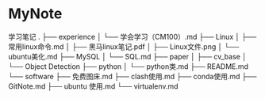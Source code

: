 # MyNote
学习笔记
.
├── experience
│   └── 学会学习（CM100）.md
├── Linux
│   ├── 常用linux命令.md
│   ├── 黑马linux笔记.pdf
│   ├── Linux文件.png
│   └── ubuntu美化.md
├── MySQL
│   └── SQL.md
├── paper
│   ├── cv_base
│   └── Object Detection
├── python
│   └── python类.md
├── README.md
└── software
    ├── 免费图床.md
    ├── clash使用.md
    ├── conda使用.md
    ├── GitNote.md
    ├── ubuntu 使用.md
    └── virtualenv.md